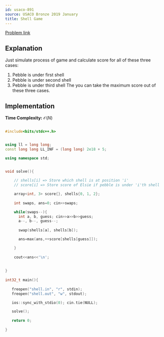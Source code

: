 ```yaml
---
id: usaco-891
source: USACO Bronze 2019 January 
title: Shell Game
---
```


[Problem link](http://www.usaco.org/index.php?page=viewproblem2&cpid=891)

## Explanation

Just simulate process of game and calculate score for all of these three cases:
1. Pebble is under first shell
2. Pebble is under second shell
3. Pebble is under third shell
The you can take the maximum score out of these three cases.

## Implementation

**Time Complexity:** $\mathcal{O}(N)$

<LanguageSection>

<CPPSection>

```cpp

#include<bits/stdc++.h>


using ll = long long;
const long long LL_INF = (long long) 2e18 + 5;

using namespace std;


void solve(){
    
    // shells[i] => Store which shell is at position 'i'
    // score[i] => Store score of Elsie if pebble is under 'i'th shell

    array<int, 3> score{}, shells{0, 1, 2};
    
    int swaps, ans=0; cin>>swaps;

    while(swaps--){
      int a, b, guess; cin>>a>>b>>guess;
      a--, b--, guess--;
      
      swap(shells[a], shells[b]);

      ans=max(ans,++score[shells[guess]]);

    }
    
    cout<<ans<<'\n';
   
   
} 
 
int32_t main(){
 
   freopen("shell.in", "r", stdin);
   freopen("shell.out", "w", stdout);

   ios::sync_with_stdio(0); cin.tie(NULL);

   solve();
 
   return 0;
   
}

```

</CPPSection>


</LanguageSection>